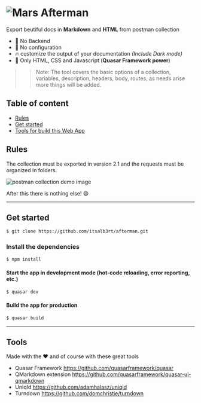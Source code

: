 # ![Mars](https://i.ibb.co/RQvDFQP/astronomy.png) Afterman

Export beutiful docs in **Markdown** and **HTML** from postman collection

- :ghost: No Backend
- :wrench: No configuration
- :fire: customize the output of your documentation *(Include Dark mode)*
- :tada: Only HTML, CSS and Javascript (**Quasar Framework power**)

>> Note: The tool covers the basic options of a collection, variables, description, headers, body, routes, as needs arise more things will be added.

## Table of content

- [Rules](#Rules)
- [Get started](#get-started)
- [Tools for build this Web App](#tools)

## Rules

The collection must be exported in version 2.1 and the requests must be organized in folders.

![postman collection demo image](https://i.ibb.co/N37FxYC/Screenshot-2.png)

After this there is nothing else! :smile:

---

## Get started

```bash
$ git clone https://github.com/itsalb3rt/afterman.git
```

### Install the dependencies
```bash
$ npm install
```

#### Start the app in development mode (hot-code reloading, error reporting, etc.)
```bash
$ quasar dev
```

#### Build the app for production

```bash
$ quasar build
```

---

## Tools

Made with the :heart: and of course with these great tools

- Quasar Framework  https://github.com/quasarframework/quasar
- QMarkdown extension https://github.com/quasarframework/quasar-ui-qmarkdown
- UniqId https://github.com/adamhalasz/uniqid
- Turndown https://github.com/domchristie/turndown
